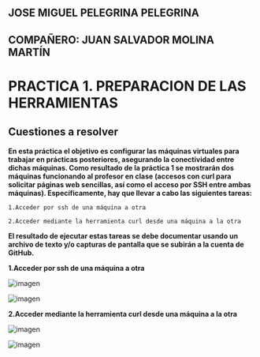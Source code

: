 ## JOSE MIGUEL PELEGRINA PELEGRINA
## COMPAÑERO: JUAN SALVADOR MOLINA MARTÍN

# PRACTICA 1. PREPARACION DE LAS HERRAMIENTAS

## Cuestiones a resolver

**En esta práctica el objetivo es configurar las máquinas virtuales para trabajar en prácticas posteriores, asegurando la conectividad entre dichas máquinas. Como resultado de la práctica 1 se mostrarán dos máquinas funcionando al profesor en clase (accesos con curl para solicitar páginas web sencillas, así como el acceso por SSH entre ambas máquinas). Específicamente, hay que llevar a cabo las siguientes tareas:**

	1.Acceder por ssh de una máquina a otra

	2.Acceder mediante la herramienta curl desde una máquina a la otra

**El resultado de ejecutar estas tareas se debe documentar usando un archivo de texto y/o capturas de pantalla que se subirán a la cuenta de GitHub.**

**1.Acceder por ssh de una máquina a otra**

![imagen](https://github.com/josemi10/swap1819/blob/master/practica1/imagenes/ssh_s1.png)

![imagen](https://github.com/josemi10/swap1819/blob/master/practica1/imagenes/ssh_s2.png)

**2.Acceder mediante la herramienta curl desde una máquina a la otra**

![imagen](https://github.com/josemi10/swap1819/blob/master/practica1/imagenes/curl_s1.png)

![imagen](https://github.com/josemi10/swap1819/blob/master/practica1/imagenes/curl_s2.png)
